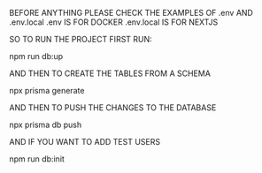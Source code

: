 BEFORE ANYTHING PLEASE CHECK THE EXAMPLES OF .env AND .env.local 
.env IS FOR DOCKER
.env.local IS FOR NEXTJS

SO TO RUN THE PROJECT FIRST RUN:

npm run db:up 

AND THEN TO CREATE THE TABLES FROM A SCHEMA

npx prisma generate

AND THEN TO PUSH THE CHANGES TO THE DATABASE

npx prisma db push

AND IF YOU WANT TO ADD TEST USERS 

npm run db:init